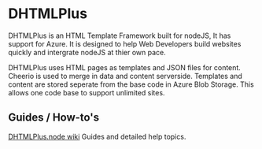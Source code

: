 DHTMLPlus
=========

DHTMLPlus is an HTML Template Framework built for nodeJS, It has support for Azure. It is designed to help Web Developers build websites quickly and intergrate nodeJS at thier own pace.

DHTMLPlus uses HTML pages as templates and JSON files for content. Cheerio is used to merge in data and content serverside. Templates and content are 
stored seperate from the base code in Azure Blob Storage. This allows one code base to support unlimited sites.

Guides / How-to's
-----------------
[DHTMLPlus.node wiki](https://github.com/HasIssues/DHTMLPlus.node/wiki/home) Guides and detailed help topics.
